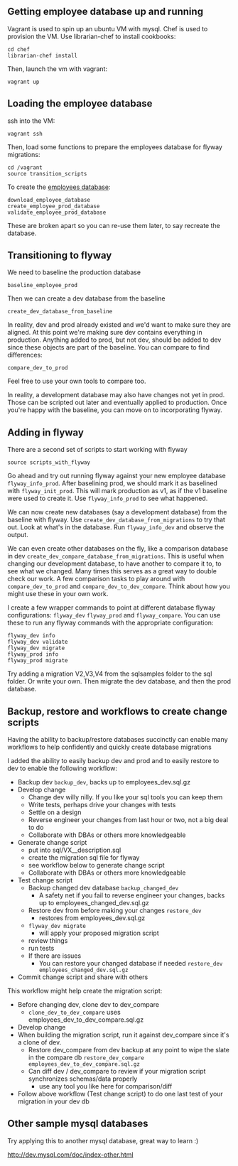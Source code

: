 
## Getting employee database up and running

Vagrant is used to spin up an ubuntu VM with mysql. Chef is used to provision the VM. Use librarian-chef to install cookbooks:

    cd chef
    librarian-chef install

Then, launch the vm with vagrant:

    vagrant up

## Loading the employee database

ssh into the VM:

    vagrant ssh

Then, load some functions to prepare the employees database for flyway migrations:

    cd /vagrant
    source transition_scripts

To create the [employees database](https://launchpad.net/test-db/employees-db-1):

    download_employee_database
    create_employee_prod_database
    validate_employee_prod_database

These are broken apart so you can re-use them later, to say recreate the database.

## Transitioning to flyway

We need to baseline the production database

    baseline_employee_prod

Then we can create a dev database from the baseline

    create_dev_database_from_baseline

In reality, dev and prod already existed and we'd want to make sure they are aligned. At this point we're making sure dev contains everything in production. Anything added to prod, but not dev, should be added to dev since these objects are part of the baseline. You can compare to find differences:

    compare_dev_to_prod

Feel free to use your own tools to compare too. 

In reality, a development database may also have changes not yet in prod. Those can be scripted out later and eventually applied to production. Once you're happy with the baseline, you can move on to incorporating flyway.

## Adding in flyway

There are a second set of scripts to start working with flyway

    source scripts_with_flyway

Go ahead and try out running flyway against your new employee database `flyway_info_prod`. After baselining prod, we should mark it as baselined with `flyway_init_prod`. This will mark production as v1, as if the v1 baseline were used to create it. Use `flyway_info_prod` to see what happened.

We can now create new databases (say a development database) from the baseline with flyway. Use `create_dev_database_from_migrations` to try that out. Look at what's in the database. Run `flyway_info_dev` and observe the output.

We can even create other databases on the fly, like a comparison database in dev `create_dev_compare_database_from_migrations`. This is useful when changing our development database, to have another to compare it to, to see what we changed. Many times this serves as a great way to double check our work. A few comparison tasks to play around with `compare_dev_to_prod` and `compare_dev_to_dev_compare`. Think about how you might use these in your own work.

I create a few wrapper commands to point at different database flyway configurations: `flyway_dev` `flyway_prod` and `flyway_compare`. You can use these to run any flyway commands with the appropriate configuration:

    flyway_dev info
    flyway_dev validate
    flyway_dev migrate
    flyway_prod info
    flyway_prod migrate

Try adding a migration V2,V3,V4 from the sqlsamples folder to the sql folder. Or write your own. Then migrate the dev database, and then the prod database.

## Backup, restore and workflows to create change scripts

Having the ability to backup/restore databases succinctly can enable many workflows to help confidently and quickly create database migrations

I added the ability to easily backup dev and prod and to easily restore to dev to enable the following workflow:

- Backup dev `backup_dev`, backs up to employees_dev.sql.gz
- Develop change
  - Change dev willy nilly. If you like your sql tools you can keep them
  - Write tests, perhaps drive your changes with tests
  - Settle on a design
  - Reverse engineer your changes from last hour or two, not a big deal to do
  - Collaborate with DBAs or others more knowledgeable
- Generate change script
  - put into sql/VX__description.sql 
  - create the migration sql file for flyway
  - see workflow below to generate change script
  - Collaborate with DBAs or others more knowledgeable
- Test change script
  - Backup changed dev database `backup_changed_dev`
    - A safety net if you fail to reverse engineer your changes, backs up to employees_changed_dev.sql.gz
  - Restore dev from before making your changes `restore_dev`
    - restores from employees_dev.sql.gz
  - `flyway_dev migrate`
    - will apply your proposed migration script
  - review things
  - run tests
  - If there are issues
    - You can restore your changed database if needed `restore_dev employees_changed_dev.sql.gz`
- Commit change script and share with others

This workflow might help create the migration script:

- Before changing dev, clone dev to dev_compare
  - `clone_dev_to_dev_compare` uses employees_dev_to_dev_compare.sql.gz
- Develop change
- When building the migration script, run it against dev_compare since it's a clone of dev. 
  - Restore dev_compare from dev backup at any point to wipe the slate in the compare db `restore_dev_compare employees_dev_to_dev_compare.sql.gz`
  - Can diff dev / dev_compare to review if your migration script synchronizes schemas/data properly 
    - use any tool you like here for comparison/diff
- Follow above workflow (Test change script) to do one last test of your migration in your dev db

## Other sample mysql databases

Try applying this to another mysql database, great way to learn :)

http://dev.mysql.com/doc/index-other.html
